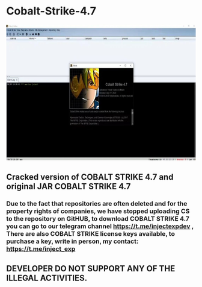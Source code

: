 # Cobalt-Strike-4.7

<p align="center">
  <img alt="CS" src="https://github.com/injectexpert/Cobalt-Strike-4.7/blob/main/cs4.7.jpg" height="360" />



## Cracked version of COBALT STRIKE 4.7 and original JAR COBALT STRIKE 4.7

### Due to the fact that repositories are often deleted and for the property rights of companies, we have stopped uploading CS to the repository on GitHUB, to download COBALT STRIKE 4.7 you can go to our telegram channel https://t.me/injectexpdev , There are also COBALT STRIKE license keys available, to purchase a key, write in person, my contact: https://t.me/inject_exp

## DEVELOPER DO NOT SUPPORT ANY OF THE ILLEGAL ACTIVITIES.
